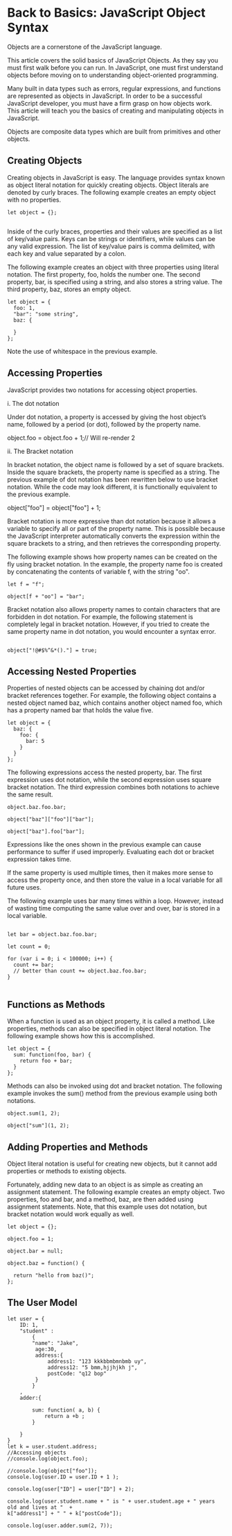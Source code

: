
# Back to Basics: JavaScript Object Syntax

Objects are a cornerstone of the JavaScript language. 

This article covers the solid basics of JavaScript Objects. As they say you must first walk before you can run. In JavaScript, one must first understand objects before moving on to understanding object-oriented programming.



Many built in data types such as errors, regular expressions, and functions are represented as objects in JavaScript. In order to be a successful JavaScript developer, you must have a firm grasp on how objects work. This article will teach you the basics of creating and manipulating objects in JavaScript.


Objects are composite data types which are built from primitives and other objects. 


## Creating Objects
Creating objects in JavaScript is easy. The language provides syntax known as object literal notation for quickly creating objects. Object literals are denoted by curly braces. The following example creates an empty object with no properties.

```
let object = {};


```


Inside of the curly braces, properties and their values are specified as a list of key/value pairs. Keys can be strings or identifiers, while values can be any valid expression. The list of key/value pairs is comma delimited, with each key and value separated by a colon. 

The following example creates an object with three properties using literal notation. The first property, foo, holds the number one. The second property, bar, is specified using a string, and also stores a string value. The third property, baz, stores an empty object.


```
let object = {
  foo: 1,
  "bar": "some string",
  baz: {

  }
};

```

Note the use of whitespace in the previous example.

## Accessing Properties
JavaScript provides two notations for accessing object properties.

i. The dot notation

Under dot notation, a property is accessed by giving the host object’s name, followed by a period (or dot), followed by the property name. 


object.foo = object.foo + 1;// Will re-render 2



ii. The Bracket notation
 
In bracket notation, the object name is followed by a set of square brackets. Inside the square brackets, the property name is specified as a string. The previous example of dot notation has been rewritten below to use bracket notation. While the code may look different, it is functionally equivalent to the previous example.

object["foo"] = object["foo"] + 1;


Bracket notation is more expressive than dot notation because it allows a variable to specify all or part of the property name. This is possible because the JavaScript interpreter automatically converts the expression within the square brackets to a string, and then retrieves the corresponding property. 

The following example shows how property names can be created on the fly using bracket notation. In the example, the property name foo is created by concatenating the contents of variable f, with the string "oo".


```
let f = "f";

object[f + "oo"] = "bar";

```
Bracket notation also allows property names to contain characters that are forbidden in dot notation. For example, the following statement is completely legal in bracket notation. However, if you tried to create the same property name in dot notation, you would encounter a syntax error.

```

object["!@#$%^&*()."] = true;

```

## Accessing Nested Properties
Properties of nested objects can be accessed by chaining dot and/or bracket references together. For example, the following object contains a nested object named baz, which contains another object named foo, which has a property named bar that holds the value five.


```
let object = {
  baz: {
    foo: {
      bar: 5
    }
  }
};

```

The following expressions access the nested property, bar. The first expression uses dot notation, while the second expression uses square bracket notation. The third expression combines both notations to achieve the same result.


```
object.baz.foo.bar;

object["baz"]["foo"]["bar"];

object["baz"].foo["bar"];

```

Expressions like the ones shown in the previous example can cause performance
to suffer if used improperly. Evaluating each dot or bracket expression
takes time. 
  
  If the same property is used multiple times, then it makes more sense 
  to access the property once, and then store the value in a local 
  variable for all future uses. 

  The following example uses bar many times within a loop.
  However, instead of wasting time computing the same value over and over,
  bar is stored in a local variable.


```

let bar = object.baz.foo.bar;

let count = 0;

for (var i = 0; i < 100000; i++) {
  count += bar;
  // better than count += object.baz.foo.bar;
}


```

## Functions as Methods

When a function is used as an object property, it is called a method. Like properties, methods can also be specified in object literal notation. The following example shows how this is accomplished.


```
let object = {
  sum: function(foo, bar) {
    return foo + bar;
  }
};

```

Methods can also be invoked using dot and bracket notation. The following example invokes the sum() method from the previous example using both notations.


```
object.sum(1, 2);

object["sum"](1, 2);

```

## Adding Properties and Methods

Object literal notation is useful for creating new objects, but it cannot add properties or methods to existing objects. 

Fortunately, adding new data to an object is as simple as creating an assignment statement. The following example creates an empty object. Two properties, foo and bar, and a method, baz, are then added using assignment statements. Note, that this example uses dot notation, but bracket notation would work equally as well.

```
let object = {};

object.foo = 1;

object.bar = null;

object.baz = function() {

  return "hello from baz()";
};

```

## The User Model

```
let user = {
    ID: 1,
    "student" : 
        {
        "name": "Jake",
         age:30,
         address:{
             address1: "123 kkkbbmbmnbmb uy",
             address12: "5 bmm,hjjhjkh j",
             postCode: "q12 bop"
         }
        }
    ,
    adder:{

        sum: function( a, b) {
            return a +b ;
        }

    }
}
let k = user.student.address;
//Accessing objects
//console.log(object.foo);

//console.log(object["foo"]);
console.log(user.ID = user.ID + 1 );

console.log(user["ID"] = user["ID"] + 2);

console.log(user.student.name + " is " + user.student.age + " years old and lives at "  + 
k["address1"] + " " + k["postCode"]);

console.log(user.adder.sum(2, 7));

```
